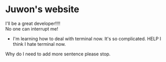 # Juwon's website  


I'll be a great developer!!!!  
No one can interrupt me! 

+ I'm learning how to deal with terminal now. It's so complicated. HELP
I think I hate terminal now.

Why do I need to add more sentence please stop.
